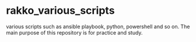 # rakko_various_scripts
various scripts such as ansible playbook, python, powershell and so on. The main purpose of this repository is for practice and study.
